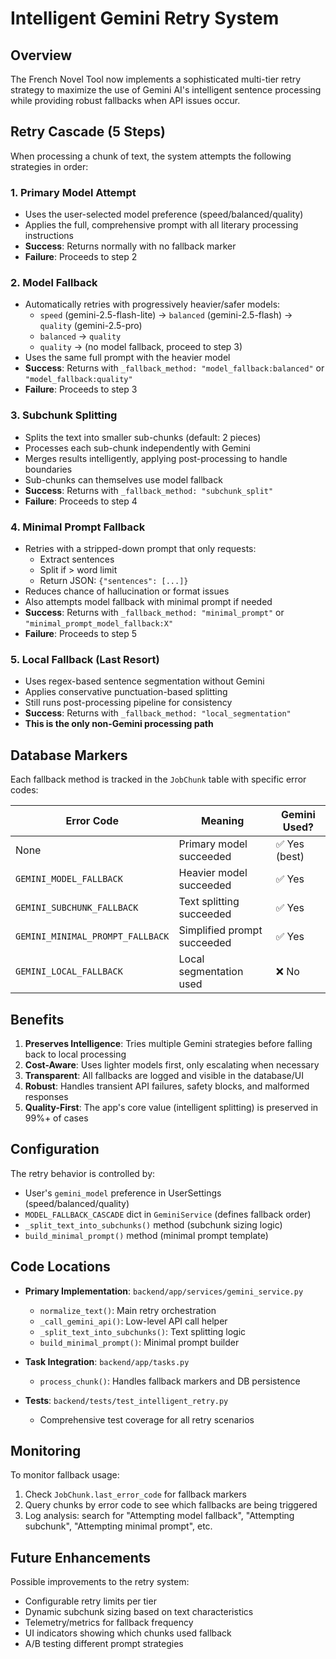 # Intelligent Gemini Retry System

## Overview

The French Novel Tool now implements a sophisticated multi-tier retry strategy to maximize the use of Gemini AI's intelligent sentence processing while providing robust fallbacks when API issues occur.

## Retry Cascade (5 Steps)

When processing a chunk of text, the system attempts the following strategies in order:

### 1. Primary Model Attempt
- Uses the user-selected model preference (speed/balanced/quality)
- Applies the full, comprehensive prompt with all literary processing instructions
- **Success**: Returns normally with no fallback marker
- **Failure**: Proceeds to step 2

### 2. Model Fallback
- Automatically retries with progressively heavier/safer models:
  - `speed` (gemini-2.5-flash-lite) → `balanced` (gemini-2.5-flash) → `quality` (gemini-2.5-pro)
  - `balanced` → `quality`
  - `quality` → (no model fallback, proceed to step 3)
- Uses the same full prompt with the heavier model
- **Success**: Returns with `_fallback_method: "model_fallback:balanced"` or `"model_fallback:quality"`
- **Failure**: Proceeds to step 3

### 3. Subchunk Splitting
- Splits the text into smaller sub-chunks (default: 2 pieces)
- Processes each sub-chunk independently with Gemini
- Merges results intelligently, applying post-processing to handle boundaries
- Sub-chunks can themselves use model fallback
- **Success**: Returns with `_fallback_method: "subchunk_split"`
- **Failure**: Proceeds to step 4

### 4. Minimal Prompt Fallback
- Retries with a stripped-down prompt that only requests:
  - Extract sentences
  - Split if > word limit
  - Return JSON: `{"sentences": [...]}`
- Reduces chance of hallucination or format issues
- Also attempts model fallback with minimal prompt if needed
- **Success**: Returns with `_fallback_method: "minimal_prompt"` or `"minimal_prompt_model_fallback:X"`
- **Failure**: Proceeds to step 5

### 5. Local Fallback (Last Resort)
- Uses regex-based sentence segmentation without Gemini
- Applies conservative punctuation-based splitting
- Still runs post-processing pipeline for consistency
- **Success**: Returns with `_fallback_method: "local_segmentation"`
- **This is the only non-Gemini processing path**

## Database Markers

Each fallback method is tracked in the `JobChunk` table with specific error codes:

| Error Code | Meaning | Gemini Used? |
|------------|---------|--------------|
| None | Primary model succeeded | ✅ Yes (best) |
| `GEMINI_MODEL_FALLBACK` | Heavier model succeeded | ✅ Yes |
| `GEMINI_SUBCHUNK_FALLBACK` | Text splitting succeeded | ✅ Yes |
| `GEMINI_MINIMAL_PROMPT_FALLBACK` | Simplified prompt succeeded | ✅ Yes |
| `GEMINI_LOCAL_FALLBACK` | Local segmentation used | ❌ No |

## Benefits

1. **Preserves Intelligence**: Tries multiple Gemini strategies before falling back to local processing
2. **Cost-Aware**: Uses lighter models first, only escalating when necessary
3. **Transparent**: All fallbacks are logged and visible in the database/UI
4. **Robust**: Handles transient API failures, safety blocks, and malformed responses
5. **Quality-First**: The app's core value (intelligent splitting) is preserved in 99%+ of cases

## Configuration

The retry behavior is controlled by:

- User's `gemini_model` preference in UserSettings (speed/balanced/quality)
- `MODEL_FALLBACK_CASCADE` dict in `GeminiService` (defines fallback order)
- `_split_text_into_subchunks()` method (subchunk sizing logic)
- `build_minimal_prompt()` method (minimal prompt template)

## Code Locations

- **Primary Implementation**: `backend/app/services/gemini_service.py`
  - `normalize_text()`: Main retry orchestration
  - `_call_gemini_api()`: Low-level API call helper
  - `_split_text_into_subchunks()`: Text splitting logic
  - `build_minimal_prompt()`: Minimal prompt builder
  
- **Task Integration**: `backend/app/tasks.py`
  - `process_chunk()`: Handles fallback markers and DB persistence

- **Tests**: `backend/tests/test_intelligent_retry.py`
  - Comprehensive test coverage for all retry scenarios

## Monitoring

To monitor fallback usage:

1. Check `JobChunk.last_error_code` for fallback markers
2. Query chunks by error code to see which fallbacks are being triggered
3. Log analysis: search for "Attempting model fallback", "Attempting subchunk", "Attempting minimal prompt", etc.

## Future Enhancements

Possible improvements to the retry system:

- Configurable retry limits per tier
- Dynamic subchunk sizing based on text characteristics
- Telemetry/metrics for fallback frequency
- UI indicators showing which chunks used fallback
- A/B testing different prompt strategies
